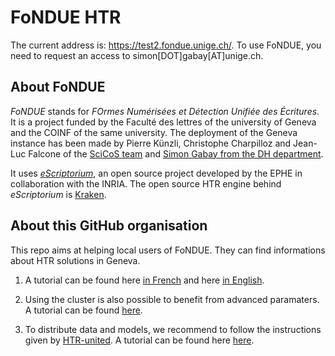 # FoNDUE HTR

The current address is: https://test2.fondue.unige.ch/. To use FoNDUE, you need to request an access to simon\[DOT\]gabay\[AT\]unige.ch.


## About FoNDUE

_FoNDUE_ stands for _FOrmes Numérisées et Détection Unifiée des Écritures_. It is a project funded by the Faculté des lettres of the university of Geneva and the COINF of the same university. The deployment of the Geneva instance has been made by Pierre Künzli, Christophe Charpilloz and Jean-Luc Falcone of the [SciCoS team](https://www.unige.ch/scicos/people) and [Simon Gabay from the DH department](https://www.unige.ch/lettres/humanites-numeriques/fr/equipe/collaborateurs/dr-simon-gabay/).

It uses [_eScriptorium_](https://gitlab.inria.fr/scripta/escriptorium), an open source project developed by the EPHE in collaboration with the INRIA. The open source HTR engine behind _eScriptorium_ is [Kraken](https://github.com/mittagessen/kraken).

## About this GitHub organisation

This repo aims at helping local users of FoNDUE. They can find informations about HTR solutions in Geneva.

1. A tutorial can be found here [in French](https://lectaurep.hypotheses.org/documentation/prendre-en-main-escriptorium) and here [in English](https://lectaurep.hypotheses.org/documentation/escriptorium-tutorial-en).

2. Using the cluster is also possible to benefit from advanced paramaters. A tutorial can be found [here](https://github.com/FoNDUE-HTR/Documentation/blob/master/CLUSTERS.md).

3. To distribute data and models, we recommend to follow the instructions given by [HTR-united](https://github.com/HTR-United/). A tutorial can be found here [here](https://github.com/FoNDUE-HTR/Documentation/blob/master/DATA.md).
